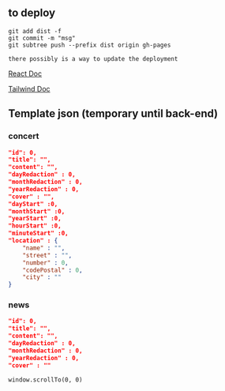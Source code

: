 ## to deploy

```
git add dist -f
git commit -m "msg"
git subtree push --prefix dist origin gh-pages

there possibly is a way to update the deployment
```

[React Doc](https://react.dev/)

[Tailwind Doc](https://tailwindcss.com/docs/installation/using-vite)

## Template json (temporary until back-end)

### concert

```json
"id": 0,
"title": "",
"content": "",
"dayRedaction" : 0,
"monthRedaction" : 0,
"yearRedaction" : 0,
"cover" : "",
"dayStart" :0,
"monthStart" :0,
"yearStart" :0,
"hourStart" :0,
"minuteStart" :0,
"location" : {
    "name" : "",
    "street" : "",
    "number" : 0,
    "codePostal" : 0,
    "city" : ""
}
```

### news

```json
"id": 0,
"title": "",
"content": "",
"dayRedaction" : 0,
"monthRedaction" : 0,
"yearRedaction" : 0,
"cover" : ""
```

```
window.scrollTo(0, 0)
```
